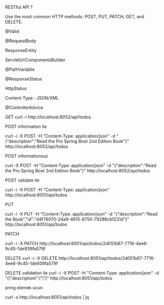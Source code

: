 <p>RESTful API ?
<p>Use the most common HTTP methods: POST, PUT, PATCH, GET, and DELETE.
<p>@Valid 
<p>@RequestBody
<p>ResponseEntity
<p>ServletUriComponentsBuilder
<p>@PathVariable
<p>@ResponseStatus
<p>HttpStatus
<p>Content-Type : JSON/XML
<p>@ControllerAdvice 
<p> GET
curl -i http://localhost:8052/api/todos

<p> POST information ile 

curl -i -X POST -H "Content-Type: application/json" -d "{\"description\":\"Read the Pro Spring Boot 2nd Edition Book\"}" http://localhost:8052/api/todos

<p> POST informationsuz

curl -X POST -H "Content-Type: application/json" -d "{\"description\":\"Read the Pro Spring Boot 2nd Edition Book\"}" http://localhost:8052/api/todos

<p> POST validate ile

curl -i -X POST -H "Content-Type: application/json" http://localhost:8051/api/todos

<p> PUT

curl -i -X PUT -H "Content-Type: application/json" -d "{\"description\":\"Read the Book\",\"id\":\"d4f76070-24a9-4615-8750-79288cb1231d\"}" http://localhost:8051/api/todos

<p> PATCH

curl -i -X PATCH http://localhost:8051/api/todos/2d051b67-7716-4ee6-9c45-1de939fa579f

<p> DELETE
curl -i -X DELETE http://localhost:8051/api/todos/2d051b67-7716-4ee6-9c45-1de939fa579f
<p> DELETE validation ile
curl -i -X POST -H "Content-Type: application/json" -d "{\"description\":\"\"}" http://localhost:8051/api/todos

<p> pring elemek ucun

curl -s http://localhost:8051/api/todos | jq